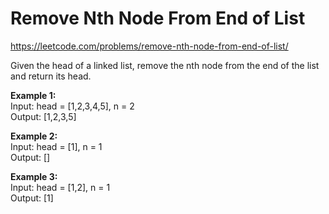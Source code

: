 # Remove Nth Node From End of List
https://leetcode.com/problems/remove-nth-node-from-end-of-list/

Given the head of a linked list, remove the nth node from the end of the list and return its head.

<b>Example 1:</b>\
Input: head = [1,2,3,4,5], n = 2\
Output: [1,2,3,5]

<b>Example 2:</b>\
Input: head = [1], n = 1\
Output: []

<b>Example 3:</b>\
Input: head = [1,2], n = 1\
Output: [1]